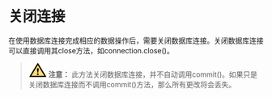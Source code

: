 # 关闭连接

在使用数据库连接完成相应的数据操作后，需要关闭数据库连接。关闭数据库连接可以直接调用其close方法，如connection.close\(\)。

>![](public_sys-resources/icon-caution.png) **注意：** 
>此方法关闭数据库连接，并不自动调用commit\(\)。如果只是关闭数据库连接而不调用commit\(\)方法，那么所有更改将会丢失。

